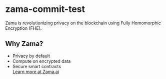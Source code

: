 # zama-commit-test
Zama is revolutionizing privacy on the blockchain using Fully Homomorphic Encryption (FHE).
## Why Zama?

- Privacy by default  
- Compute on encrypted data  
- Secure smart contracts  
[Learn more at Zama.ai](https://zama.ai)
